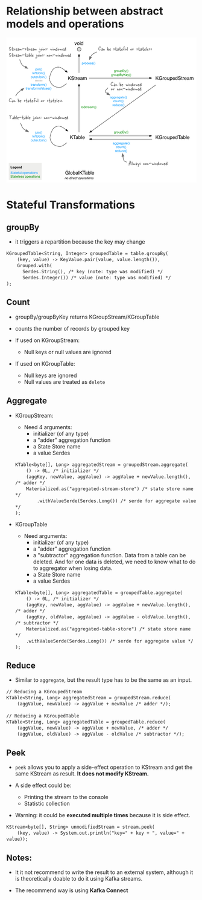# Relationship between abstract models and operations
![](refs/img/streams-stateful_operations.png)


#
# Stateful Transformations
## groupBy
- it triggers a repartition because the key may change

```
KGroupedTable<String, Integer> groupedTable = table.groupBy(
    (key, value) -> KeyValue.pair(value, value.length()),
    Grouped.with(
      Serdes.String(), /* key (note: type was modified) */
      Serdes.Integer()) /* value (note: type was modified) */
);
```

## Count
- groupBy/groupByKey returns KGroupStream/KGroupTable

- counts the number of records by grouped key

- If used on KGroupStream:
    - Null keys or null values are ignored

- If used on KGroupTable:
    - Null keys are ignored
    - Null values are treated as ```delete```

## Aggregate

- KGroupStream:
    - Need 4 arguments:
        - initializer (of any type)
        - a "adder" aggregation function
        - a State Store name
        - a value Serdes

    ```
    KTable<byte[], Long> aggregatedStream = groupedStream.aggregate(
        () -> 0L, /* initializer */
        (aggKey, newValue, aggValue) -> aggValue + newValue.length(), /* adder */
        Materialized.as("aggregated-stream-store") /* state store name */
            .withValueSerde(Serdes.Long()) /* serde for aggregate value */ 
    );
    ```

- KGroupTable
    - Need arguments:
        - initializer (of any type)
        - a "adder" aggregation function
        - a "subtractor" aggregation function. Data from a table can be deleted. And for one data is deleted, we need to know what to do to aggregator when losing data.
        - a State Store name
        - a value Serdes

    ```
    KTable<byte[], Long> aggregatedTable = groupedTable.aggregate(
        () -> 0L, /* initializer */
        (aggKey, newValue, aggValue) -> aggValue + newValue.length(), /* adder */
        (aggKey, oldValue, aggValue) -> aggValue - oldValue.length(), /* subtractor */
        Materialized.as("aggregated-table-store") /* state store name */
        .withValueSerde(Serdes.Long()) /* serde for aggregate value */
    );
    ```


## Reduce
- Similar to ```aggregate```, but the result type has to be the same as an input.


```
// Reducing a KGroupedStream
KTable<String, Long> aggregatedStream = groupedStream.reduce(
    (aggValue, newValue) -> aggValue + newValue /* adder */);

// Reducing a KGroupedTable
KTable<String, Long> aggregatedTable = groupedTable.reduce(
    (aggValue, newValue) -> aggValue + newValue, /* adder */
    (aggValue, oldValue) -> aggValue - oldValue /* subtractor */);

```

## Peek
- ```peek``` allows you to apply a side-effect operation to KStream and get the same KStream as result. __It does not modify KStream.__

- A side effect could be:
    - Printing the stream to the console
    - Statistic collection

- Warning: it could be __executed multiple times__ because it is side effect.

```
KStream<byte[], String> unmodifiedStream = stream.peek(
    (key, value) -> System.out.println("key=" + key + ", value=" + value));
```


## Notes:
- It it not recommend to write the result to an external system, although it is theoretically doable to do it using Kafka streams.

- The recommend way is using __Kafka Connect__




